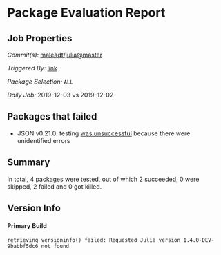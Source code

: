 # Package Evaluation Report

## Job Properties

*Commit(s):* [maleadt/julia@master](https://github.com/maleadt/julia/commit/master)

*Triggered By:* [link](https://www.test.com)

*Package Selection:* `ALL`

*Daily Job:* 2019-12-03 vs 2019-12-02

## Packages that failed

- JSON v0.21.0: testing [was unsuccessful](logs/JSON/1.4.0-DEV-9babbf5dc6.log) because there were unidentified errors

## Summary

In total, 4 packages were tested, out of which 2 succeeded, 0 were skipped, 2 failed and 0 got killed.


## Version Info

#### Primary Build

```
retrieving versioninfo() failed: Requested Julia version 1.4.0-DEV-9babbf5dc6 not found
```
<!-- Generated on 2019-12-03T12:16:53.253 -->
